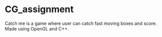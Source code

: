 # CG_assignment
Catch me is a game where user can catch fast moving boxes and score. Made using OpenGL and C++.
